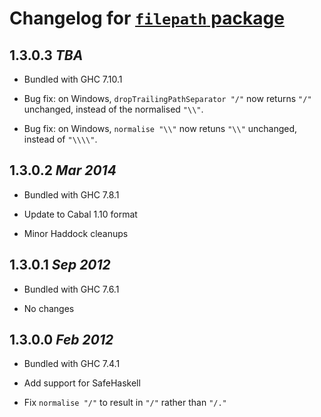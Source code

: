 # Changelog for [`filepath` package](http://hackage.haskell.org/package/filepath)

## 1.3.0.3  *TBA*

  * Bundled with GHC 7.10.1

  * Bug fix: on Windows, `dropTrailingPathSeparator "/"` now returns `"/"`
    unchanged, instead of the normalised `"\\"`.

  * Bug fix: on Windows, `normalise "\\"` now retuns `"\\"` unchanged,
    instead of `"\\\\"`.

## 1.3.0.2  *Mar 2014*

  * Bundled with GHC 7.8.1

  * Update to Cabal 1.10 format

  * Minor Haddock cleanups

## 1.3.0.1  *Sep 2012*

  * Bundled with GHC 7.6.1

  * No changes

## 1.3.0.0  *Feb 2012*

  * Bundled with GHC 7.4.1

  * Add support for SafeHaskell

  * Fix `normalise "/"` to result in `"/"` rather than `"/."`
